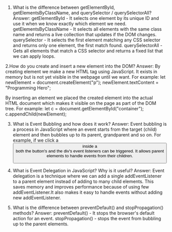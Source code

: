 1. What is the difference between getElementById, getElementsByClassName, and querySelector / querySelectorAll?
Answer:
getElementById - It selects one element by its unique ID and use it when we know exactly which element we need.
getElementsByClassName - It selects all elements with the same class name and returns a live collection that updates if the DOM changes.
querySelector - It selects the first element matching any CSS selector and returns only one element, the first match found.
querySelectorAll - Gets all elements that match a CSS selector and returns a fixed list that we can apply loops.

2.How do you create and insert a new element into the DOM?
Answer:
By creating element we make a new HTML tag using JavaScript. It exists in memory but is not yet visible in the webpage until we want.
For example:
let newElement = document.createElement("p");
newElement.textContent = "Programming Hero";

By inserting an element we placed the created element into the actual HTML document which makes it visible on the page as part of the DOM tree.
For example:
let c = document.getElementById("container");
c.appendChild(newElement);

3. What is Event Bubbling and how does it work?
Answer:
Event bubbling is a process in JavaScript where an event starts from the target (child) element and then bubbles up to its parent, grandparent and so on.
For example, if we click a <button> inside a <div> both the button's and the div's event listeners can be triggered. It allows parent elements to handle events from their children.

4. What is Event Delegation in JavaScript? Why is it useful?
Answer:
Event delegation is a technique where we can add a single addEventListener to a parent element instead of adding to many child elements. 
This saves memory and improves performance because of using few addEventListener.It also makes it easy to handle events without adding new addEventListener.

5. What is the difference between preventDefault() and stopPropagation() methods?
Answer:
preventDefault() - It stops the browser's default action for an event.
stopPropagation() - stops the event from bubbling up to the parent elements.
